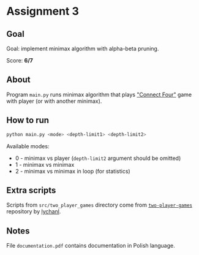 # Assignment 3

## Goal

Goal: implement minimax algorithm with alpha-beta pruning.

Score: **6/7**

## About

Program `main.py` runs minimax algorithm that plays ["Connect Four"](https://en.wikipedia.org/wiki/Connect_Four) game with player (or with another minimax).

## How to run

```bash
python main.py <mode> <depth-limit1> <depth-limit2>
```

Available modes:

* 0 - minimax vs player (`depth-limit2` argument should be omitted)
* 1 - minimax vs minimax
* 2 - minimax vs minimax in loop (for statistics)

## Extra scripts

Scripts from `src/two_player_games` directory come from [`two-player-games`](https://github.com/lychanl/two-player-games) repository by [lychanl](https://github.com/lychanl).

## Notes

File `documentation.pdf` contains documentation in Polish language.
